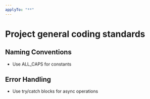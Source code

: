 ```yaml
---
applyTo: "**"
---
```


# Project general coding standards

## Naming Conventions

- Use ALL_CAPS for constants

## Error Handling

- Use try/catch blocks for async operations
